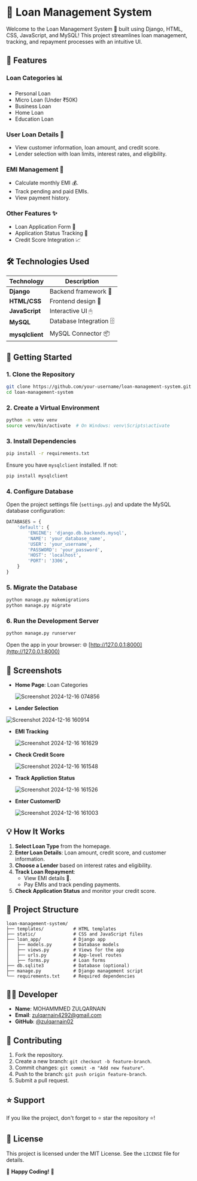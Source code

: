 # 💼 Loan Management System

Welcome to the Loan Management System 🚀 built using Django, HTML, CSS, JavaScript, and MySQL! This project streamlines loan management, tracking, and repayment processes with an intuitive UI.

## 🌟 Features

### Loan Categories 📊
- Personal Loan
- Micro Loan (Under ₹50K)
- Business Loan
- Home Loan
- Education Loan

### User Loan Details 📝
- View customer information, loan amount, and credit score.
- Lender selection with loan limits, interest rates, and eligibility.

### EMI Management 📅
- Calculate monthly EMI 💰.
- Track pending and paid EMIs.
- View payment history.

### Other Features ✨
- Loan Application Form 📄
- Application Status Tracking 🚦
- Credit Score Integration 📈

## 🛠 Technologies Used

| Technology  | Description               |
|-------------|---------------------------|
| **Django**  | Backend framework 🐍      |
| **HTML/CSS**| Frontend design 🎨        |
| **JavaScript** | Interactive UI 🖱       |
| **MySQL**   | Database Integration 🗄   |
| **mysqlclient** | MySQL Connector 📦     |

## 🚀 Getting Started

### 1. Clone the Repository
```bash
git clone https://github.com/your-username/loan-management-system.git
cd loan-management-system
```

### 2. Create a Virtual Environment
```bash
python -m venv venv
source venv/bin/activate  # On Windows: venv\Scripts\activate
```

### 3. Install Dependencies
```bash
pip install -r requirements.txt
```
Ensure you have `mysqlclient` installed. If not:
```bash
pip install mysqlclient
```

### 4. Configure Database
Open the project settings file (`settings.py`) and update the MySQL database configuration:
```python
DATABASES = {
    'default': {
        'ENGINE': 'django.db.backends.mysql',
        'NAME': 'your_database_name',
        'USER': 'your_username',
        'PASSWORD': 'your_password',
        'HOST': 'localhost',
        'PORT': '3306',
    }
}
```

### 5. Migrate the Database
```bash
python manage.py makemigrations
python manage.py migrate
```

### 6. Run the Development Server
```bash
python manage.py runserver
```
Open the app in your browser: 🌐 [http://127.0.0.1:8000](http://127.0.0.1:8000)

## 🎥 Screenshots

- **Home Page**: Loan Categories
  
  ![Screenshot 2024-12-16 074856](https://github.com/user-attachments/assets/425f333f-6638-4c20-8f99-90eedaa2cc30)

- **Lender Selection**
  
 ![Screenshot 2024-12-16 160914](https://github.com/user-attachments/assets/2649b567-09e5-4fe6-921f-338613f3d176)

- **EMI Tracking**
  
  ![Screenshot 2024-12-16 161629](https://github.com/user-attachments/assets/299b2a10-a335-4819-a2c9-9bf096bcb4dc)

- **Check Credit Score**
  
  ![Screenshot 2024-12-16 161548](https://github.com/user-attachments/assets/108f72aa-a7ea-449d-9d9e-13034fec5413)

- **Track Appliction Status**
  
  ![Screenshot 2024-12-16 161526](https://github.com/user-attachments/assets/6e60cec0-6193-4666-bd3b-8be5d091bb02)

- **Enter CustomerID**
  
  ![Screenshot 2024-12-16 161003](https://github.com/user-attachments/assets/884a0d24-4ecf-4c55-a58c-edd84f4d3fe1)


## 💡 How It Works

1. **Select Loan Type** from the homepage.  
2. **Enter Loan Details**: Loan amount, credit score, and customer information.  
3. **Choose a Lender** based on interest rates and eligibility.  
4. **Track Loan Repayment**:  
   - View EMI details 📆.  
   - Pay EMIs and track pending payments.  
5. **Check Application Status** and monitor your credit score.

## 📂 Project Structure

```
loan-management-system/
├── templates/           # HTML templates
├── static/              # CSS and JavaScript files
├── loan_app/            # Django app
│   ├── models.py        # Database models
│   ├── views.py         # Views for the app
│   ├── urls.py          # App-level routes
│   ├── forms.py         # Loan forms
├── db.sqlite3           # Database (optional)
├── manage.py            # Django management script
└── requirements.txt     # Required dependencies
```

## 👨‍💻 Developer

- **Name**: MOHAMMMED ZULQARNAIN
- **Email**: zulqarnain4292@gmail.com   
- **GitHub**: [@zulqarnain02](https://github.com/zulqarnain02/)  

## 🤝 Contributing

1. Fork the repository.  
2. Create a new branch: `git checkout -b feature-branch`.  
3. Commit changes: `git commit -m "Add new feature"`.  
4. Push to the branch: `git push origin feature-branch`.  
5. Submit a pull request.  

## ⭐ Support

If you like the project, don't forget to ⭐ star the repository ⭐!

## 📄 License

This project is licensed under the MIT License. See the `LICENSE` file for details.

🎉 **Happy Coding!** 🚀
